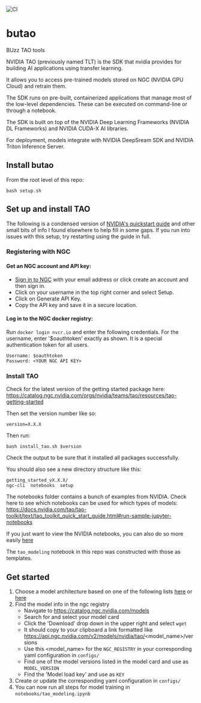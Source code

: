 ![CI](https://github.com/Buzz-Solutions/butao/actions/workflows/test.yml/badge.svg)

# butao
BUzz TAO tools

NVIDIA TAO (previously named TLT) is the SDK that nvidia provides for building AI applications using transfer learning.

It allows you to access pre-trained models stored on NGC (NVIDIA GPU Cloud) and retrain them.

The SDK runs on pre-built, containerized applications that manage most of the low-level dependencies. These can be executed on command-line or through a notebook.

The SDK is built on top of the NVIDIA Deep Learning Frameworks (NVIDIA DL Frameworks) and NVIDIA CUDA-X AI libraries.

For deployment, models integrate with NVIDIA DeepSream SDK and NVIDIA Triton Inference Server.

## Install butao

From the root level of this repo:

```
bash setup.sh
```

## Set up and install TAO

The following is a condensed version of [NVIDIA's quickstart guide](https://docs.nvidia.com/tao/tao-toolkit/text/tao_toolkit_quick_start_guide.html) and other small bits of info I found elsewhere to help fill in some gaps. If you run into issues with this setup, try restarting using the guide in full.

### Registering with NGC
#### Get an NGC account and API key:
- [Sign in to NGC](https://ngc.nvidia.com/) with your email address or click create an account and then sign in.
- Click on your username in the top right corner and select Setup.
- Click on Generate API Key.
- Copy the API key and save it in a secure location.
#### Log in to the NGC docker registry:
Run `docker login nvcr.io` and enter the following credentials. For the username, enter '$oauthtoken' exactly as shown. It is a special authentication token for all users.
```
Username: $oauthtoken
Password: <YOUR NGC API KEY>
```

### Install TAO
Check for the latest version of the getting started package here:
https://catalog.ngc.nvidia.com/orgs/nvidia/teams/tao/resources/tao-getting-started

Then set the version number like so:
```
version=X.X.X
```

Then run:
```
bash install_tao.sh $version
```

Check the output to be sure that it installed all packages successfully.

You should also see a new directory structure like this:
```
getting_started_vX.X.X/
ngc-cli  notebooks  setup
```

The notebooks folder contains a bunch of examples from NVIDIA. Check here to see which notebooks can be used for which types of models:
https://docs.nvidia.com/tao/tao-toolkit/text/tao_toolkit_quick_start_guide.html#run-sample-jupyter-notebooks

If you just want to view the NVIDIA notebooks, you can also do so more easily [here](https://catalog.ngc.nvidia.com/orgs/nvidia/teams/tao/resources/cv_samples/files)

The `tao_modeling` notebook in this repo was constructed with those as templates.

## Get started

1. Choose a model architecture based on one of the following lists [here](https://docs.nvidia.com/tao/tao-toolkit/text/tao_toolkit_quick_start_guide.html#run-sample-jupyter-notebooks) or [here](https://docs.nvidia.com/tao/tao-toolkit/text/model_zoo/cv_models)
2. Find the model info in the ngc registry
   - Navigate to https://catalog.ngc.nvidia.com/models
   - Search for and select your model card
   - Click the 'Download' drop down in the upper right and select `wget`
   - It should copy to your clipboard a link formatted like https://api.ngc.nvidia.com/v2/models/nvidia/tao/<model_name>/versions
   - Use this <model_name> for the `NGC_REGISTRY` in your corresponding yaml configuration in `configs/`
   - Find one of the model versions listed in the model card and use as `MODEL_VERSION`
   - Find the 'Model load key' and use as `KEY`
3. Create or update the corresponding yaml configuration in `configs/`
4. You can now run all steps for model training in `notebooks/tao_modeling.ipynb`

